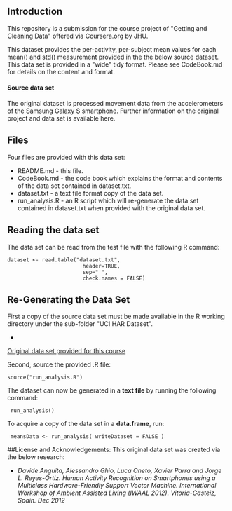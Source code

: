 ## Introduction

This repository is a submission for the course project of "Getting and Cleaning Data" offered via Coursera.org by JHU.

This dataset provides the per-activity, per-subject mean values for each mean() and std() measurement provided in the the below source dataset. This data set is provided in a "wide" tidy format. Please see CodeBook.md for details on the content and format.

#### Source data set
The original dataset is processed movement data from the accelerometers of the Samsung Galaxy S smartphone. Further information on the original project and data set is available 
<a hef="http://archive.ics.uci.edu/ml/datasets/Human+Activity+Recognition+Using+Smartphones">
here</a>.

##	Files
Four files are provided with this data set:

* README.md - this file.
* CodeBook.md - the code book which explains the format and contents of the data set contained in dataset.txt.
* dataset.txt - a text file format copy of the data set.
* run_analysis.R - an R script which will re-generate the data set contained in dataset.txt when provided with the original data set.

## Reading the data set
The data set can be read from the test file with the following R command:

```{R}
dataset <- read.table("dataset.txt",
						header=TRUE,
						sep=" ",
						check.names = FALSE)
```

## Re-Generating the Data Set
First a copy of the source data set must be made available in the R working directory under the sub-folder "UCI HAR Dataset".

* <a href="https://d396qusza40orc.cloudfront.net/getdata%2Fprojectfiles%2FUCI%20HAR%20Dataset.zip">
Original data set provided for this course</a>

Second, source the provided .R file:

```{R}
source("run_analysis.R")
```

The dataset can now be generated in a **text file** by running the following command:

```{R}
 run_analysis()
```

To acquire a copy of the data set in a **data.frame**, run:

```{R}
 meansData <- run_analysis( writeDataset = FALSE )
```

##License and Acknowledgements:
This original data set was created via the below research:

* <i>Davide Anguita, Alessandro Ghio, Luca Oneto, Xavier Parra and Jorge L. Reyes-Ortiz. Human Activity Recognition on Smartphones using a Multiclass Hardware-Friendly Support Vector Machine. International Workshop of Ambient Assisted Living (IWAAL 2012). Vitoria-Gasteiz, Spain. Dec 2012</i>